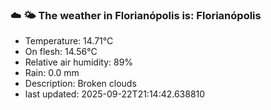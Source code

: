 ### ☁️ 🌤️  The weather in Florianópolis is: Florianópolis

- Temperature: 14.71°C
- On flesh: 14.56°C
- Relative air humidity: 89%
- Rain: 0.0 mm
- Description: Broken clouds
- last updated: 2025-09-22T21:14:42.638810
